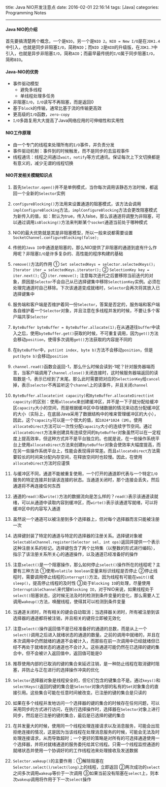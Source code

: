 title: Java NIO开发注意点
date: 2016-02-01 22:16:14
tags: [Java]
categories: Programming Notes

---

#### Java NIO的介绍
首先要搞清楚两个概念，一个是`NIO`，另一个是`NIO 2`。`NIO = New I/O`是在`JDK1.4`中引入，也就是同步非阻塞`I/O`，简称`NIO`；而`NIO 2`是`NIO`的升级版，在`JDK1.7`中引入，也就是异步非阻塞`I/O`，简称`AIO`；而最早最传统的`I/O`属于同步阻塞`I/O`，简称`BIO`。

#### Java-NIO的优势
- 事件驱动模型
    - 避免多线程
    - 单线程处理多任务
- 非阻塞`I/O`，`I/O`读写不再阻塞，而是返回0
- 基于`block`的传输，通常比基于流的传输更高效
- 更高级的`I/O`函数，`zero-copy`
- `I/O`多路复用大大提高了Java网络应用的可伸缩性和实用性

#### NIO工作原理

- 由一个专门的线程来处理所有的`I/O`事件，并负责分发
- 事件驱动机制：事件到的时候触发，而不是同步的去监视事件
- 线程通讯：线程之间通过`wait`，`notify`等方式通讯。保证每次上下文切换都是有意义的，减少无谓的线程切换

#### NIO开发相关模糊知识点
1. 首先`Selector.open()`并不是单例模式，当你每次调用该静态方法时候，都返回一个全新的`Selector`实例

2. `configureBlocking()`方法用来设置通道的阻塞模式，该方法会调用`implConfigureBlocking`方法，`implConfigureBlocking`方法会更改阻塞模式为新传入的值，如：默认为true，传入false，那么该通道将调整为非阻塞，可以通过调用`isBlocking()`方法来判断某个`socket`通道当前处于哪种模式

3. NIO的最大优势就是其是非阻塞模型，所以一般来说都需要设置`SocketChannel.configureBlocking(false);`

4. 传统的`Java IO`中通道是阻塞的，那么NIO提供了非阻塞的通道到底有什么作用呢？非阻塞`I/O`是许多复杂的、高性能的程序构建的基础

5. `remove()`方法的作用 ① `Set selectedKeys = selector.selectedKeys(); Iterator iter = selectedKeys.iterator();` ② `SelectionKey key = iter.next();` ③ `iter.remove();` 注意每次迭代之后要移除当前迭代的对象，原因是`Selector`不会自己从已选择键集中移除`SelectionKey`实例。必须在处理完通道时自己移除。下次该通道变成就绪时，`Selector`会再次将其放入已选择键集中

6. 服务端和客户端是否维护着同一份`Selector`，答案是否定的，服务端和客户端各自维护着一个`Selector`对象，并且注意在多线程并发的时候，不要让多个客户端共享`Selector`

7. `ByteBuffer byteBuffer = ByteBuffer.allocate(1);`在从通道往`buffer`中读入之后，使用`byteBuffer.get()`获取的时候，不可重复调用，因为`get()`方法会移动`position`，使得多次调用`get()`方法获取的内容是不同的

8. 在`ByteBuffer`中，`put(int index, byte b)`方法不会移动`position`，但是`put(byte b)`会移动`position`

9. `channel.read()`函数会返回-1，那么什么时候会读到-1呢？针对服务器端而言，当客户端调用了`channel.close()`关闭连接时，这时候服务器端返回的读取数是-1，表示已经到了末尾。那么此时需要把对应的`SelectionKey`给`cancel`掉，表示`selector`不再监听这个`channel`上的读事件，并且关闭`channel`

10. `ByteBuffer.allocate(int capacity)`和`ByteBuffer.allocateDirect(int capacity)`的区别：使用`allocate`来创建缓冲区，并不是一下子就分配给缓冲区`capacity`大小的空间，而是根据缓冲区中存储数据的情况来动态分配缓冲区的大小（实际上，在底层Java采用了数据结构中的堆来管理缓冲区的大小），因此，这个`capacity`可以是一个很大的值，如`1024*1024（1M）`。使用`allocateDirect`方法可以一次性分配`capacity`大小的连续字节空间。通过`allocateDirect`方法来创建具有连续空间的`ByteBuffer`对象虽然可以在一定程度上提高效率，但这种方式并不是平台独立的。也就是说，在一些操作系统平台上使用`allocateDirect`方法来创建`ByteBuffer`对象会使效率大幅度提高，而在另一些操作系统平台上，性能会表现得非常差。而且`allocateDirect`方法需要较长的时间来分配内存空间，在释放空间时也较慢。因此，在使用`allocateDirect`方法时应谨慎

11. 与缓冲区不同，通道不能被重复使用，一个打开的通道即代表与一个特定`I/O`服务的特定连接并封装该连接的状态。当通道关闭时，那个连接会丢失，然后通道将不再连接任何东西

12. 通道的`read()`和`write()`方法的数据流向是怎么样的？`read()`表示该通道读就绪，可以从通道中读取内容到缓冲区，而`wirte()`表示该通道写就绪，可以将缓冲区中的内容写入通道

13. 虽然说一个通道可以被注册到多个选择器上，但对每个选择器而言只能被注册一次

14. 选择键封装了特定的通道与特定的选择器的注册关系。选择键对象被`SelectableChannel.register(Selector sel, int ops)`返回并提供一个表示这种注册关系的标记。选择键包含了两个比特集（以整数的形式进行编码），指示了该注册关系所关心的通道操作，以及通道已经准备好的操作

15. 注意`select()`是一个阻塞操作，那么如何停止`select()`操作所在的线程呢？主要有三种方法 ①使用`volatile boolean`变量来标识线程是否停止 ②停止线程时，需要调用停止线程的`interrupt()`方法，因为线程有可能在`wait()`或`sleep()`，提高停止线程的及时性 ③处于`Blocking IO`的处理，尽量使用`InterruptibleChannel`来代替`Blocking IO`，对于NIO来说，如果线程处于`select()`阻塞状态，这时候无法及时的检测到条件变量的变化，那么需要人工调用`wakeup()`方法，唤醒线程，使得其可以检测到条件变量

16. 当通道关闭时，所有相关的键会自动取消；当选择器关闭时，所有被注册到该选择器的通道都将被注销，并且相关的键将立即被无效化

17. 注意`select()`操作返回值不是已经准备好的通道的总数，而是从上一个`select()`调用之后进入就绪状态的通道的数量。之前的调用中就绪的，并且在本次调用中仍然就绪的通道不会被计入，而那些在前一次调用中已经就绪但已经不再处于就绪状态的通道也不会计入。这些通道可能仍然在已选择的键的集合中，但不会被计入返回值中，返回值可能是0

18. 推荐使用内部的已取消的键的集合来延迟注销，是一种防止线程在取消键时阻塞，并防止与正在进行的选择操作冲突的优化

19. `Selector`选择器对象是线程安全的，但它们包含的键集合不是。通过`keys()`和`selectKeys()`返回的键的集合是`Selector`对象内部的私有的`Set`对象集合的直接引用。这些集合可能在任意时间被改变。已注册的键的集合是只读的

20. 如果在多个线程并发地访问一个选择器的键的集合的时候存在任何问题，可以采用同步的方式进行访问，在执行选择操作时，选择器在`Selector`对象上进行同步，然后是已注册的键的集合，最后是已选择的键的集合

21. 在并发量大的时候，使用同一个线程处理连接请求以及消息服务，可能会出现拒绝连接的情况，这是因为当该线程在处理消息服务的时候，可能会无法及时处理连接请求，从而导致超时；一个更好的策略是对所有的可选择通道使用一个选择器，并将对就绪通道的服务委托给其它线程。只需一个线程监控通道的就绪状态并使用一个协调好的的工作线程池来处理接收及发送数据

22. `Selector.wakeup()`的主要作用：①解除阻塞在`Selector.select()/select(long)`上的线程，立即返回 ②两次成功的`select`之间多次调用`wakeup`等价于一次调用 ③如果当前没有阻塞在`select`上，则本次`wakeup`调用将作用于下一次`select`操作